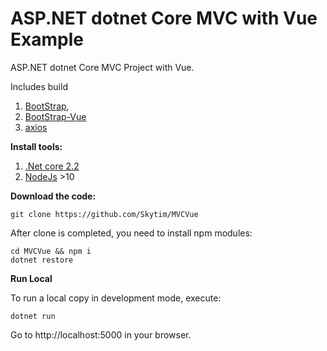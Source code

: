 ASP.NET dotnet Core MVC with Vue Example
=================

ASP.NET dotnet Core MVC Project with Vue.

Includes build 
1. [BootStrap](https://getbootstrap.com/), 
2. [BootStrap-Vue](https://bootstrap-vue.js.org/)
3. [axios](https://github.com/axios/axios) 



**Install tools:**

1. [.Net core 2.2](https://dotnet.microsoft.com/download)
2. [NodeJs](https://nodejs.org/en/) >10


**Download the code:**

```
git clone https://github.com/Skytim/MVCVue
```

After clone is completed, you need to install npm modules:

```
cd MVCVue && npm i
dotnet restore
```
**Run Local**

To run a local copy in development mode, execute:
```
dotnet run
```
Go to http://localhost:5000 in your browser.
